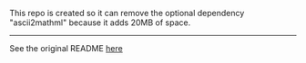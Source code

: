 This repo is created so it can remove the optional dependency "ascii2mathml" because it adds 20MB of space.

---

See the original README [here](https://github.com/runarberg/markdown-it-math)
